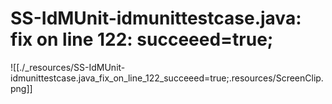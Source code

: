 # SS-IdMUnit-idmunittestcase.java: fix on line 122: succeeed=true;

![[./_resources/SS-IdMUnit-idmunittestcase.java_fix_on_line_122_succeeed=true;.resources/ScreenClip.png]]
